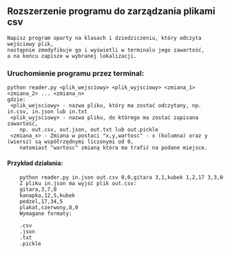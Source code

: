 ## Rozszerzenie programu do zarządzania plikami csv

    Napisz program oparty na klasach i dziedziczeniu, który odczyta wejściowy plik,
    następnie zmodyfikuje go i wyświetli w terminalu jego zawartość, 
    a na końcu zapisze w wybranej lokalizacji.

### Uruchomienie programu przez terminal:
    python reader.py <plik_wejsciowy> <plik_wyjsciowy> <zmiana_1> <zmiana_2> ... <zmiana_n>
    gdzie:
     <plik_wejsciowy> - nazwa pliku, który ma zostać odczytany, np. in.csv, in.json lub in.txt
     <plik_wyjsciowy> - nazwa pliku, do którego ma zostać zapisana zawartość, 
        np. out.csv, out.json, out.txt lub out.pickle
     <zmiana_x> - Zmiana w postaci "x,y,wartosc" - x (kolumna) oraz y (wiersz) są współrzędnymi liczonymi od 0,
        natomiast "wartosc" zmianą która ma trafić na podane miejsce.


#### Przykład działania:
        python reader.py in.json out.csv 0,0,gitara 3,1,kubek 1,2,17 3,3,0
        Z pliku in.json ma wyjść plik out.csv:
        gitara,3,7,0
        kanapka,12,5,kubek
        pedzel,17,34,5
        plakat,czerwony,8,0
        Wymagane formaty:
    
        .csv
        .json
        .txt
        .pickle